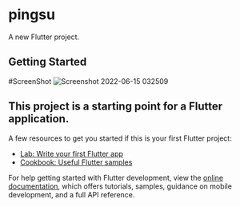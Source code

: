 # pingsu

A new Flutter project.

## Getting Started
#ScreenShot
![Screenshot 2022-06-15 032509](https://user-images.githubusercontent.com/82725865/173696113-ec1f1b3b-5073-4cdc-a34c-7aaef26023e1.png)

This project is a starting point for a Flutter application.
------------------------------------------------------------------------------------------------------------------------------------------------------------------------
A few resources to get you started if this is your first Flutter project:

- [Lab: Write your first Flutter app](https://docs.flutter.dev/get-started/codelab)
- [Cookbook: Useful Flutter samples](https://docs.flutter.dev/cookbook)

For help getting started with Flutter development, view the
[online documentation](https://docs.flutter.dev/), which offers tutorials,
samples, guidance on mobile development, and a full API reference.

